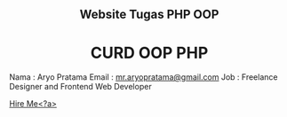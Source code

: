 <h2 align="center">Website Tugas PHP OOP</h2>

<h1 align="center">CURD OOP PHP</h1>

Nama  : Aryo Pratama
Email : mr.aryopratama@gmail.com
Job   : Freelance Designer and Frontend Web Developer

<a href="wa.me/6282161965317">Hire Me<?a>
